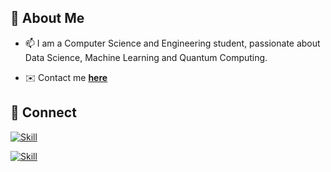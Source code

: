 

## 👩 About Me

- 📫 I am a Computer Science and Engineering student, passionate about Data Science, Machine Learning and Quantum Computing.

<!--
- 🌱 I’m learning about various **Deep Learning** algorithms.
-->

- ✉️ Contact me **[here](mehakdeep6569@gmail.com)**

<!--
## ✍ My Work

[![Mehakdeep's GitHub stats](https://github-readme-stats.vercel.app/api?username=mehak6569&show_icons=true&theme=dark)](https://github.com/mehak6569)




## 📚 My Skills

[![Top Langs](https://github-readme-stats.vercel.app/api/top-langs/?username=mehak6569&layout=compact&show_icons=true&theme=dark)](https://github.com/mehak6569/mehak6569)

![Skill](https://img.shields.io/badge/HTML5-E34F26?style=for-the-badge&logo=html5&logoColor=white)
![Skill](https://img.shields.io/badge/CSS3-1572B6?style=for-the-badge&logo=css3&logoColor=white)
![Skill](https://img.shields.io/badge/JavaScript-323330?style=for-the-badge&logo=javascript&logoColor=F7DF1E)
![Skill](https://img.shields.io/badge/Yarn-2C8EBB?style=for-the-badge&logo=yarn&logoColor=white)
![Python](https://img.shields.io/badge/-Python-000000?style=for-the-badge&logo=Python)
![Pandas Badge](https://img.shields.io/badge/Pandas-000000?logo=pandas&style=for-the-badge)
![Anaconda Badge](https://img.shields.io/badge/-Anaconda-000000?style=for-the-badge&logo=anaconda)
![Jupyter Badge](https://img.shields.io/badge/-Jupyter-000000?style=for-the-badge&logo=jupyter)
![Keras Badge](https://img.shields.io/badge/Keras-000000?logo=keras&style=for-the-badge)
![PyTorch Badge](https://img.shields.io/badge/PyTorch-000000?logo=pytorch&style=for-the-badge)

![Linux Badge](https://img.shields.io/badge/Linux-000000?style=for-the-badge&logo=linux)
![Git Badge](https://img.shields.io/badge/-Git-000000?style=for-the-badge&logo=git)
![Github Badge](https://img.shields.io/badge/-Github-000000?style=for-the-badge&logo=github)
![Matplotlib](https://img.shields.io/badge/-Matplotlib-000000?style=for-the-badge&logo=python)
![MySQL Badge](https://img.shields.io/badge/-MySQL-000000?style=for-the-badge&logo=mysql)
![Plotly](https://img.shields.io/badge/-Plotly-000000?style=for-the-badge&logo=dash)
-->

## 🤝 Connect

[![Skill](https://img.shields.io/badge/LinkedIn-0077B5?style=for-the-badge&logo=linkedin&logoColor=white)](https://www.linkedin.com/in/mehakdeep-kaur925/)

[![Skill](https://img.shields.io/badge/GitHub-100000?style=for-the-badge&logo=github&logoColor=white)](https://github.com/mehak6569)
